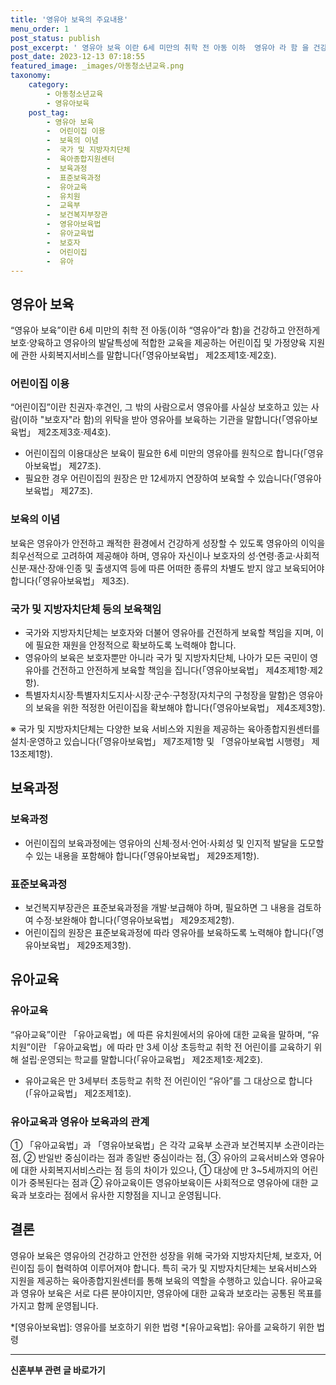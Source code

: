 ```yaml
---
title: '영유아 보육의 주요내용'
menu_order: 1
post_status: publish
post_excerpt: ' 영유아 보육 이란 6세 미만의 취학 전 아동 이하  영유아 라 함 을 건강하고 안전하게 보호 양육하고 영유아의 발달특성에 적합한 교육을 제공하는 어린이집 및 가정양육 지원에 관한 사회복지서비스를 말합니다  영유아보육법  제2조제1호 제2호 .'
post_date: 2023-12-13 07:18:55
featured_image: _images/아동청소년교육.png
taxonomy:
    category:
        - 아동청소년교육
        - 영유아보육
    post_tag:
        - 영유아 보육
        -  어린이집 이용
        -  보육의 이념
        -  국가 및 지방자치단체
        -  육아종합지원센터
        -  보육과정
        -  표준보육과정
        -  유아교육
        -  유치원
        -  교육부
        -  보건복지부장관
        -  영유아보육법
        -  유아교육법
        -  보호자
        -  어린이집
        -  유아
---
```



## 영유아 보육

“영유아 보육”이란 6세 미만의 취학 전 아동(이하 “영유아”라 함)을 건강하고 안전하게 보호·양육하고 영유아의 발달특성에 적합한 교육을 제공하는 어린이집 및 가정양육 지원에 관한 사회복지서비스를 말합니다(「영유아보육법」 제2조제1호·제2호).

### 어린이집 이용

“어린이집”이란 친권자·후견인, 그 밖의 사람으로서 영유아를 사실상 보호하고 있는 사람(이하 "보호자"라 함)의 위탁을 받아 영유아를 보육하는 기관을 말합니다(「영유아보육법」 제2조제3호·제4호).

- 어린이집의 이용대상은 보육이 필요한 6세 미만의 영유아를 원칙으로 합니다(「영유아보육법」 제27조).
- 필요한 경우 어린이집의 원장은 만 12세까지 연장하여 보육할 수 있습니다(「영유아보육법」 제27조).

### 보육의 이념

보육은 영유아가 안전하고 쾌적한 환경에서 건강하게 성장할 수 있도록 영유아의 이익을 최우선적으로 고려하여 제공해야 하며, 영유아 자신이나 보호자의 성·연령·종교·사회적 신분·재산·장애·인종 및 출생지역 등에 따른 어떠한 종류의 차별도 받지 않고 보육되어야 합니다(「영유아보육법」 제3조).

### 국가 및 지방자치단체 등의 보육책임

- 국가와 지방자치단체는 보호자와 더불어 영유아를 건전하게 보육할 책임을 지며, 이에 필요한 재원을 안정적으로 확보하도록 노력해야 합니다.
- 영유아의 보육은 보호자뿐만 아니라 국가 및 지방자치단체, 나아가 모든 국민이 영유아를 건전하고 안전하게 보육할 책임을 집니다(「영유아보육법」 제4조제1항·제2항).
- 특별자치시장·특별자치도지사·시장·군수·구청장(자치구의 구청장을 말함)은 영유아의 보육을 위한 적정한 어린이집을 확보해야 합니다(「영유아보육법」 제4조제3항).

※ 국가 및 지방자치단체는 다양한 보육 서비스와 지원을 제공하는 육아종합지원센터를 설치·운영하고 있습니다(「영유아보육법」 제7조제1항 및 「영유아보육법 시행령」 제13조제1항).

## 보육과정

### 보육과정

- 어린이집의 보육과정에는 영유아의 신체·정서·언어·사회성 및 인지적 발달을 도모할 수 있는 내용을 포함해야 합니다(「영유아보육법」 제29조제1항).

### 표준보육과정

- 보건복지부장관은 표준보육과정을 개발·보급해야 하며, 필요하면 그 내용을 검토하여 수정·보완해야 합니다(「영유아보육법」 제29조제2항).
- 어린이집의 원장은 표준보육과정에 따라 영유아를 보육하도록 노력해야 합니다(「영유아보육법」 제29조제3항).

## 유아교육

### 유아교육

“유아교육”이란 「유아교육법」에 따른 유치원에서의 유아에 대한 교육을 말하며, “유치원”이란 「유아교육법」에 따라 만 3세 이상 초등학교 취학 전 어린이를 교육하기 위해 설립·운영되는 학교를 말합니다(「유아교육법」 제2조제1호·제2호).

- 유아교육은 만 3세부터 초등학교 취학 전 어린이인 “유아”를 그 대상으로 합니다(「유아교육법」 제2조제1호).

### 유아교육과 영유아 보육과의 관계

① 「유아교육법」과 「영유아보육법」은 각각 교육부 소관과 보건복지부 소관이라는 점, ② 반일반 중심이라는 점과 종일반 중심이라는 점, ③ 유아의 교육서비스와 영유아에 대한 사회복지서비스라는 점 등의 차이가 있으나, ① 대상에 만 3~5세까지의 어린이가 중복된다는 점과 ② 유아교육이든 영유아보육이든 사회적으로 영유아에 대한 교육과 보호라는 점에서 유사한 지향점을 지니고 운영됩니다.

## 결론

영유아 보육은 영유아의 건강하고 안전한 성장을 위해 국가와 지방자치단체, 보호자, 어린이집 등이 협력하여 이루어져야 합니다. 특히 국가 및 지방자치단체는 보육서비스와 지원을 제공하는 육아종합지원센터를 통해 보육의 역할을 수행하고 있습니다. 유아교육과 영유아 보육은 서로 다른 분야이지만, 영유아에 대한 교육과 보호라는 공통된 목표를 가지고 함께 운영됩니다.

*[영유아보육법]: 영유아를 보호하기 위한 법령
*[유아교육법]: 유아를 교육하기 위한 법령
<!-- wp:separator -->
<hr class="wp-block-separator has-alpha-channel-opacity"/>
<!-- /wp:separator -->

<!-- wp:group {"backgroundColor":"base","layout":{"type":"constrained"}} -->
<div class="wp-block-group has-base-background-color has-background"><!-- wp:paragraph {"align":"center","fontSize":"medium"} -->
<p class="has-text-align-center has-large-font-size"><strong>신혼부부 관련 글 바로가기</strong></p>
<!-- /wp:paragraph -->


<!-- wp:latest-posts
{"categories":[{"id":22936,"count":19,"description":"","link":"https://uknowlaw.com/category/%ec%8b%a0%ed%98%bc%eb%b6%80%eb%b6%80/","name":"신혼부부","slug":"신혼부부","taxonomy":"category","parent":0,"meta":[],"_links":{"self":[{"href":"https://uknowlaw.com/wp-json/wp/v2/categories/22936"}],"collection":[{"href":"https://uknowlaw.com/wp-json/wp/v2/categories"}],"about":[{"href":"https://uknowlaw.com/wp-json/wp/v2/taxonomies/category"}],"wp:post_type":[{"href":"https://uknowlaw.com/wp-json/wp/v2/posts?categories=22936"}],"curies":[{"name":"wp","href":"https://api.w.org/{rel}","templated":true}]}}],"postsToShow":100,"excerptLength":28,"postLayout":"grid","columns":2,"featuredImageAlign":"left","featuredImageSizeSlug":"large","fontSize":"small"} /--></div>
<!-- /wp:group -->